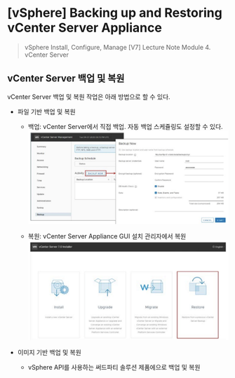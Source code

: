 # [vSphere] Backing up and Restoring vCenter Server Appliance

> vSphere Install, Configure, Manage [V7] Lecture Note
> Module 4. vCenter Server 

## vCenter Server 백업 및 복원

vCenter Server 백업 및 복원 작업은 아래 방법으로 할 수 있다.

- 파일 기반 백업 및 복원   
    - 백업: vCenter Server에서 직접 백업. 자동 백업 스케쥴링도 설정할 수 있다.
    ![](images/2021-09-14-13-05-42.png)

    - 복원: vCenter Server Appliance GUI 설치 관리자에서 복원
    ![](images/2021-09-14-13-06-52.png)
    
- 이미지 기반 백업 및 복원
    - vSphere API를 사용하는 써드파티 솔루션 제품에으로 백업 및 복원